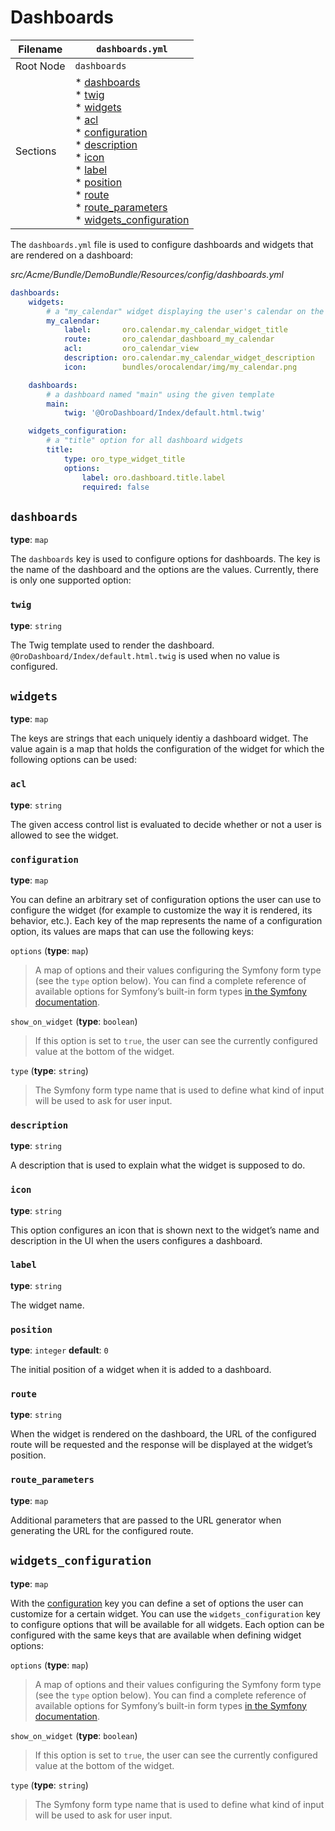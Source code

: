 # Dashboards

| Filename   | `dashboards.yml`                                                                                                                                                                                                                                                                    |
|------------|-------------------------------------------------------------------------------------------------------------------------------------------------------------------------------------------------------------------------------------------------------------------------------------|
| Root Node  | `dashboards`                                                                                                                                                                                                                                                                        |
| Sections   | * [dashboards](#yaml-format-dashboards)<br/>  * [twig]()<br/>* [widgets]()<br/>  * [acl]()<br/>  * [configuration]()<br/>  * [description]()<br/>  * [icon]()<br/>  * [label]()<br/>  * [position]()<br/>  * [route]()<br/>  * [route_parameters]()<br/>* [widgets_configuration]() |

The `dashboards.yml` file is used to configure dashboards and widgets that are rendered on a
dashboard:

*src/Acme/Bundle/DemoBundle/Resources/config/dashboards.yml*
```yaml
dashboards:
    widgets:
        # a "my_calendar" widget displaying the user's calendar on the dashboard
        my_calendar:
            label:       oro.calendar.my_calendar_widget_title
            route:       oro_calendar_dashboard_my_calendar
            acl:         oro_calendar_view
            description: oro.calendar.my_calendar_widget_description
            icon:        bundles/orocalendar/img/my_calendar.png

    dashboards:
        # a dashboard named "main" using the given template
        main:
            twig: '@OroDashboard/Index/default.html.twig'

    widgets_configuration:
        # a "title" option for all dashboard widgets
        title:
            type: oro_type_widget_title
            options:
                label: oro.dashboard.title.label
                required: false
```

<a id="yaml-format-dashboards"></a>

## `dashboards`

**type**: `map`

The `dashboards` key is used to configure options for dashboards. The key is the name of the
dashboard and the options are the values. Currently, there is only one supported option:

<a id="reference-format-dashboard-twig"></a>

### `twig`

**type**: `string`

The Twig template used to render the dashboard. `@OroDashboard/Index/default.html.twig` is
used when no value is configured.

## `widgets`

**type**: `map`

The keys are strings that each uniquely identiy a dashboard widget. The value again is a map that
holds the configuration of the widget for which the following options can be used:

### `acl`

**type**: `string`

The given access control list is evaluated to decide whether or not a user is allowed to see the
widget.

### `configuration`

**type**: `map`

You can define an arbitrary set of configuration options the user can use to configure the widget
(for example to customize the way it is rendered, its behavior, etc.). Each key of the map
represents the name of a configuration option, its values are maps that can use the following keys:

`options` (**type**: `map`)

> A map of options and their values configuring the Symfony form type (see the `type` option
> below). You can find a complete reference of available options for Symfony’s built-in form
> types <a href="https://symfony.com/doc/6.4/reference/forms/types.html" target="_blank">in the Symfony documentation</a>.

`show_on_widget` (**type**: `boolean`)

> If this option is set to `true`, the user can see the currently configured value at the
> bottom of the widget.

`type` (**type**: `string`)

> The Symfony form type name that is used to define what kind of input will be used to ask for
> user input.

### `description`

**type**: `string`

A description that is used to explain what the widget is supposed to do.

### `icon`

**type**: `string`

This option configures an icon that is shown next to the widget’s name and description in the UI
when the users configures a dashboard.

### `label`

**type**: `string`

The widget name.

### `position`

**type**: `integer` **default**: `0`

The initial position of a widget when it is added to a dashboard.

### `route`

**type**: `string`

When the widget is rendered on the dashboard, the URL of the configured route will be requested and
the response will be displayed at the widget’s position.

### `route_parameters`

**type**: `map`

Additional parameters that are passed to the URL generator when generating the URL for the
configured route.

## `widgets_configuration`

**type**: `map`

With the [configuration]() key you can define a set of options the user can customize for a certain
widget. You can use the `widgets_configuration` key to configure options that will be available
for all widgets. Each option can be configured with the same keys that are available when defining
widget options:

`options` (**type**: `map`)

> A map of options and their values configuring the Symfony form type (see the `type` option
> below). You can find a complete reference of available options for Symfony’s built-in form
> types <a href="https://symfony.com/doc/6.4/reference/forms/types.html" target="_blank">in the Symfony documentation</a>.

`show_on_widget` (**type**: `boolean`)

> If this option is set to `true`, the user can see the currently configured value at the
> bottom of the widget.

`type` (**type**: `string`)

> The Symfony form type name that is used to define what kind of input will be used to ask for
> user input.
<!-- Frontend -->

